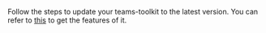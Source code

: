 Follow the steps to update your teams-toolkit to the latest version. You can refer to [this](https://github.com/OfficeDev/TeamsFx/wiki/Upgrade-project-to-use-Teams-Toolkit-5.0-features) to get the features of it.

